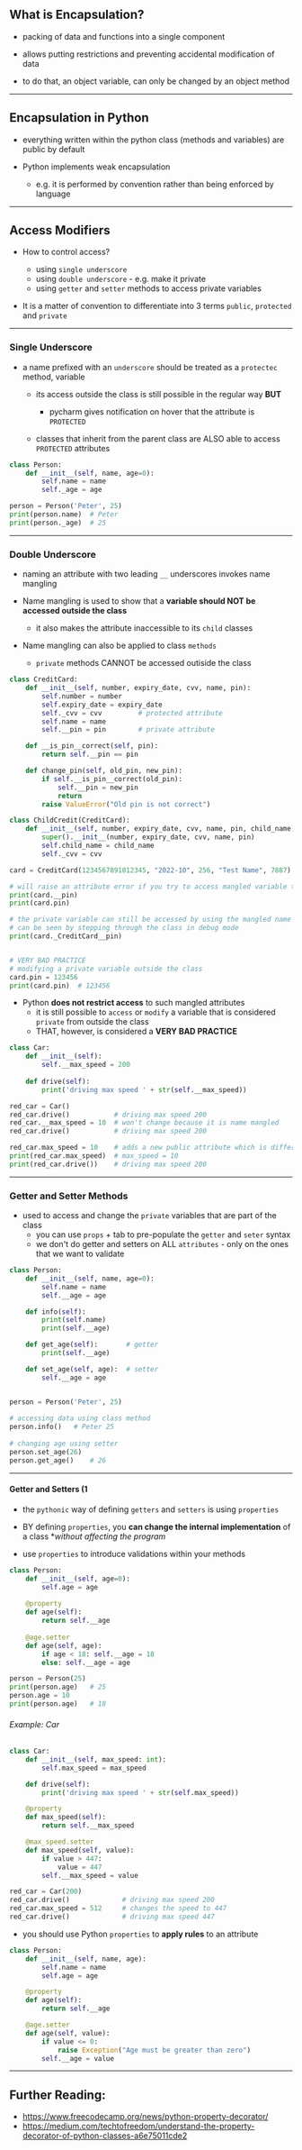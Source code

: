 
## What is Encapsulation?

* packing of data and functions into a single component

* allows putting restrictions and preventing accidental modification of data

* to do that, an object variable, can only be changed by an object method

-------------------------

## Encapsulation in Python

* everything written within the python class (methods and variables) are public by default

* Python implements weak encapsulation
  * e.g. it is performed by convention rather than being enforced by language

---------------------------

## Access Modifiers

* How to control access?
  * using `single underscore`
  * using `double underscore`  - e.g. make it private
  * using `getter` and `setter` methods to access private variables

* It is a matter of convention to differentiate into 3 terms `public`, `protected` and `private`

------------------------------

### Single Underscore

* a name prefixed with an `underscore` should be treated as a `protectec` method, variable
  * its access outside the class is still possible in the regular way **BUT**
    * pycharm gives notification on hover that the attribute is `PROTECTED`

  * classes that inherit from the parent class are ALSO able to access `PROTECTED` attributes

```python
class Person:
    def __init__(self, name, age=0):
        self.name = name
        self._age = age

person = Person('Peter', 25)
print(person.name)	# Peter
print(person._age)	# 25
```

------------------------------

### Double Underscore

* naming an attribute with two leading `__` underscores invokes name mangling


* Name mangling is used to show that a **variable should NOT be accessed outside the class**
  * it also makes the attribute inaccessible to its `child` classes

* Name mangling can also be applied to class `methods`
  * `private` methods CANNOT be accessed outiside the class

```python
class CreditCard:
    def __init__(self, number, expiry_date, cvv, name, pin):
        self.number = number
        self.expiry_date = expiry_date
        self._cvv = cvv         # protected attribute
        self.name = name
        self.__pin = pin        # private attribute

    def __is_pin__correct(self, pin):
        return self.__pin == pin

    def change_pin(self, old_pin, new_pin):
        if self.__is_pin__correct(old_pin):
            self.__pin = new_pin
            return
        raise ValueError("Old pin is not correct")

class ChildCredit(CreditCard):
    def __init__(self, number, expiry_date, cvv, name, pin, child_name):
        super().__init__(number, expiry_date, cvv, name, pin)
        self.child_name = child_name
        self._cvv = cvv

card = CreditCard(1234567891012345, "2022-10", 256, "Test Name", 7887)

# will raise an attribute error if you try to access mangled variable the usual way
print(card.__pin)
print(card.pin)

# the private variable can still be accessed by using the mangled name
# can be seen by stepping through the class in debug mode
print(card._CreditCard__pin)


# VERY BAD PRACTICE
# modifying a private variable outside the class
card.pin = 123456
print(card.pin)  # 123456
```

* Python **does not restrict access** to such mangled attributes
    * it is still possible to `access` or `modify` a variable that is considered `private` from outside the class
    * THAT, however, is considered a **VERY BAD PRACTICE**

```python
class Car:
    def __init__(self):
        self.__max_speed = 200
     
    def drive(self):
        print('driving max speed ' + str(self.__max_speed))

red_car = Car()
red_car.drive()           # driving max speed 200
red_car.__max_speed = 10  # won't change because it is name mangled
red_car.drive()           # driving max speed 200

red_car.max_speed = 10    # adds a new public attribute which is different than the  one in th class
print(red_car.max_speed)  # max_speed = 10
print(red_car.drive())    # driving max speed 200
```

-------------------------------------------------

### Getter and Setter Methods

* used to access and change the `private` variables that are part of the class
  * you can use `props` + tab to pre-populate the `getter` and `seter` syntax
  * we don't do getter and setters on ALL `attributes` - only on the ones that we want to validate

```python
class Person:
    def __init__(self, name, age=0):
        self.name = name
        self.__age = age

    def info(self):
        print(self.name)
        print(self.__age)

    def get_age(self):       # getter
        print(self.__age)

    def set_age(self, age):  # setter
        self.__age = age


person = Person('Peter', 25)
        
# accessing data using class method
person.info()	# Peter 25
        
# changing age using setter
person.set_age(26)
person.get_age()	# 26
```

------------------------------------------------

#### Getter and Setters (1

* the `pythonic` way of defining `getters` and `setters` is using `properties`

* BY defining `properties`, you **can change the internal implementation** of a class **without affecting the program*

* use `properties` to introduce validations within your methods

```python
class Person:
    def __init__(self, age=0):
        self.age = age
        
    @property
    def age(self):
        return self.__age
    
    @age.setter
    def age(self, age):
        if age < 18: self.__age = 18
        else: self.__age = age

person = Person(25)
print(person.age)	# 25
person.age = 10
print(person.age)	# 18
```

###### Example: Car

```python
class Car:
    def __init__(self, max_speed: int):
        self.max_speed = max_speed

    def drive(self):
        print('driving max speed ' + str(self.max_speed))

    @property
    def max_speed(self):
        return self.__max_speed

    @max_speed.setter
    def max_speed(self, value):
        if value > 447:
            value = 447
        self.__max_speed = value

red_car = Car(200)
red_car.drive()             # driving max speed 200
red_car.max_speed = 512     # changes the speed to 447
red_car.drive()             # driving max speed 447
```

* you should use Python `properties` to **apply rules** to an attribute

```python
class Person:
    def __init__(self, name, age):
        self.name = name
        self.age = age

    @property
    def age(self):
        return self.__age

    @age.setter
    def age(self, value):
        if value <= 0: 
            raise Exception("Age must be greater than zero")
        self.__age = value
```

---------------------

## Further Reading:
* https://www.freecodecamp.org/news/python-property-decorator/
* https://medium.com/techtofreedom/understand-the-property-decorator-of-python-classes-a6e75011cde2